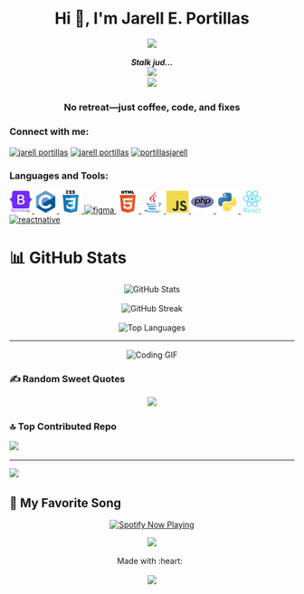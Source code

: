 <h1 align="center">Hi 👋, I'm Jarell E. Portillas</h1>
<p align="center">
  <a href="https://github.com/DenverCoder1/readme-typing-svg"><img src="https://readme-typing-svg.herokuapp.com?font=Time+New+Roman&color=cyan&size=25&center=true&vCenter=true&width=600&height=100&lines=Hi!,+Kopal..&hearts;++;BTW,+my+name+is+Jarell+Portillas;I’m+21+years+Old,;I+Love+coffee,;and+I+play+Dota2,;I'm+doing+nothing<3"></a>
</p>
<p align="center"> 
  <i><b>Stalk jud...</b></i><br>
  <img src="https://raw.githubusercontent.com/saadeghi/saadeghi/master/dino.gif" /><br>
  <img src="https://profile-counter.glitch.me/lostgirljourney/count.svg" />
</p>
<h3 align="center">No retreat—just coffee, code, and fixes</h3>


<h3 align="left">Connect with me:</h3>
<p align="left">
<a href="https://linkedin.com/in/jarell portillas" target="blank"><img align="center" src="https://raw.githubusercontent.com/rahuldkjain/github-profile-readme-generator/master/src/images/icons/Social/linked-in-alt.svg" alt="jarell portillas" height="30" width="40" /></a>
<a href="https://fb.com/jarell portillas" target="blank"><img align="center" src="https://raw.githubusercontent.com/rahuldkjain/github-profile-readme-generator/master/src/images/icons/Social/facebook.svg" alt="jarell portillas" height="30" width="40" /></a>
<a href="https://instagram.com/portillasjarell" target="blank"><img align="center" src="https://raw.githubusercontent.com/rahuldkjain/github-profile-readme-generator/master/src/images/icons/Social/instagram.svg" alt="portillasjarell" height="30" width="40" /></a>
</p>

<h3 align="left">Languages and Tools:</h3>
<p align="left"> <a href="https://getbootstrap.com" target="_blank" rel="noreferrer"> <img src="https://raw.githubusercontent.com/devicons/devicon/master/icons/bootstrap/bootstrap-plain-wordmark.svg" alt="bootstrap" width="40" height="40"/> </a> <a href="https://www.cprogramming.com/" target="_blank" rel="noreferrer"> <img src="https://raw.githubusercontent.com/devicons/devicon/master/icons/c/c-original.svg" alt="c" width="40" height="40"/> </a> <a href="https://www.w3schools.com/css/" target="_blank" rel="noreferrer"> <img src="https://raw.githubusercontent.com/devicons/devicon/master/icons/css3/css3-original-wordmark.svg" alt="css3" width="40" height="40"/> </a> <a href="https://www.figma.com/" target="_blank" rel="noreferrer"> <img src="https://www.vectorlogo.zone/logos/figma/figma-icon.svg" alt="figma" width="40" height="40"/> </a> <a href="https://www.w3.org/html/" target="_blank" rel="noreferrer"> <img src="https://raw.githubusercontent.com/devicons/devicon/master/icons/html5/html5-original-wordmark.svg" alt="html5" width="40" height="40"/> </a> <a href="https://www.java.com" target="_blank" rel="noreferrer"> <img src="https://raw.githubusercontent.com/devicons/devicon/master/icons/java/java-original.svg" alt="java" width="40" height="40"/> </a> <a href="https://developer.mozilla.org/en-US/docs/Web/JavaScript" target="_blank" rel="noreferrer"> <img src="https://raw.githubusercontent.com/devicons/devicon/master/icons/javascript/javascript-original.svg" alt="javascript" width="40" height="40"/> </a> <a href="https://www.php.net" target="_blank" rel="noreferrer"> <img src="https://raw.githubusercontent.com/devicons/devicon/master/icons/php/php-original.svg" alt="php" width="40" height="40"/> </a> <a href="https://www.python.org" target="_blank" rel="noreferrer"> <img src="https://raw.githubusercontent.com/devicons/devicon/master/icons/python/python-original.svg" alt="python" width="40" height="40"/> </a> <a href="https://reactjs.org/" target="_blank" rel="noreferrer"> <img src="https://raw.githubusercontent.com/devicons/devicon/master/icons/react/react-original-wordmark.svg" alt="react" width="40" height="40"/> </a> <a href="https://reactnative.dev/" target="_blank" rel="noreferrer"> <img src="https://reactnative.dev/img/header_logo.svg" alt="reactnative" width="40" height="40"/> </a> </p>



# 📊 GitHub Stats

<div align="center">
  <img src="https://github-readme-stats.vercel.app/api?username=Portillass&theme=dark&hide_border=false&include_all_commits=false&count_private=false" alt="GitHub Stats" />
</div>
<br/>

<div align="center">
  <img src="https://github-readme-streak-stats.herokuapp.com/?user=Portillass&theme=dark&hide_border=false" alt="GitHub Streak" />
</div>
<br/>

<div align="center">
  <img src="https://github-readme-stats.vercel.app/api/top-langs/?username=Portillass&theme=dark&hide_border=false&include_all_commits=false&count_private=false&layout=compact" alt="Top Languages" />
</div>

---

<div align="center">
  <img align="center" alt="Coding GIF" src="https://media.giphy.com/media/iIqmM5tTjmpOB9mpbn/giphy.gif" width="400" />
</div>


### ✍️ Random Sweet Quotes

<p align="center">
  <a href="https://github.com/DenverCoder1/readme-typing-svg">
    <img src="https://readme-typing-svg.herokuapp.com?font=Times+New+Roman&color=blue&size=25&center=true&vCenter=true&width=600&height=100&lines=You+are+the+CSS+of+my+HTML;You+make+my+heart+skip+a+beat;You+light+up+my+world+like+JavaScript;I+love+you+like+an+infinite+loop;You+are+my+code+and+I+am+your+IDE;You+are+my+favorite+debugging+tool;My+love+for+you+is+like+an+array+of+infinite+length;You+compile+my+heart+into+something+beautiful;You+are+the+algorithm+that+solves+all+my+problems;I+don’t+need+a+Git+commit+message+to+know+I+love+you;Our+love+is+written+in+binary;You+are+the+function+that+returns+my+happiness;Like+PHP+and+MySQL,+we+belong+together;You+are+my+class+and+I+am+your+object;You+are+my+source+code+and+I+am+your+compiler;You+push+me+to+be+the+best+version+of+myself;Your+love+is+the+source+of+my+syntax+highlighting;I+feel+at+home+when+I+look+at+you+like+I+look+at+my+terminal;Our+relationship+is+like+React+components%2C+we+work+together+perfectly;You+make+my+heart+race+like+a+for+loop+in+O(n)%3B;Together+we+are+like+HTML+and+CSS%2C+we+complete+each+other;You+are+the+semicolon+to+my+code;You+are+the+constant+that+keeps+me+from+changing;Our+love+is+like+Git+branches,+we+always+merge+together;You+make+my+logic+flow+like+smooth+code;We+are+like+HTML+and+JavaScript,+we+bring+life+to+webpages;You+are+my+frontend+and+I+am+your+backend;Together+we+are+like+a+perfect+algorithm%2C+flawless+and+efficient;You+are+my+Git+pull+request%2C+always+bringing+me+new+ideas;I+love+you+more+than+a+well-written+function;You+are+my+command+line%2C+the+only+thing+I+need+to+communicate;You+make+my+system+run+like+an+optimized+program;We+are+the+input+and+output+of+each+other’s+life;You+are+the+host+to+my+server%2C+always+keeping+me+up;I+am+your+variable%2C+and+you+define+me;You+are+my+CSS+animations%2C+making+everything+better%2C+faster%2C+and+smoother;Our+love+is+like+node.js%2C+non-blocking+and+asynchronous;You+are+my+framework%2C+structuring+my+world;I+love+you+like+my+favorite+IDE%2C+it+always+feels+like+home;You+are+the+string+to+my+variable%2C+I+can’t+live+without+you;I+code+better+when+I+am+with+you%2C+my+perfect+partner;You+are+my+bug-free+program%2C+making+my+life+so+much+easier;You+are+my+favorite+library%2C+always+helping+me+solve+problems;You+are+my+declaration+of+love%2C+always+clear+and+understood">
  </a>
</p>



### 🔝 Top Contributed Repo
![](https://github-contributor-stats.vercel.app/api?username=Portillass&limit=5&theme=dark&combine_all_yearly_contributions=true)

---
[![](https://visitcount.itsvg.in/api?id=Portillass&icon=0&color=0)](https://visitcount.itsvg.in)
## 🎵 My Favorite Song

<div align="center">
  <a href="https://open.spotify.com/track/3LIENf1zwG7vXj78SKmBqA">
    <img src="https://novatorem.vercel.app/api/spotify" alt="Spotify Now Playing" />
  </a>
</div>

<p align="center">
  <a href="https://github.com/DenverCoder1/readme-typing-svg">
    <img src="https://readme-typing-svg.herokuapp.com?font=Times+New+Roman&color=blue&size=25&center=true&vCenter=true&width=600&height=100&lines=🎶+Can’t+Help+Falling+in+Love+With+You;A+classic+that+never+gets+old!">
  </a>
</p>


<!-- Proudly created with GPRM ( https://gprm.itsvg.in ) -->
<p align="center">
  Made with :heart: &nbsp;
  <br/>
   <br/>
  <img src="https://media.giphy.com/media/jpVnC65DmYeyRL4LHS/giphy.gif" width="20%">
</p>
